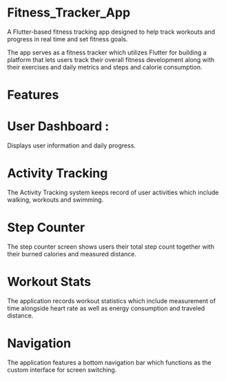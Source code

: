 # Fitness_Tracker_App
A Flutter-based fitness tracking app designed to help track workouts and progress in real time and set fitness goals.

The app serves as a fitness tracker which utilizes Flutter for building a platform that lets users track their overall fitness development along with their exercises and daily metrics and steps and calorie consumption.

# Features

# User Dashboard :
  Displays user information and daily progress.
# Activity Tracking
  The Activity Tracking system keeps record of user activities which include walking, workouts and swimming.
# Step Counter
  The step counter screen shows users their total step count together with their burned calories and measured distance.
# Workout Stats
  The application records workout statistics which include measurement of time alongside heart rate as well as energy consumption and traveled distance.
# Navigation
  The application features a bottom navigation bar which functions as the custom interface for screen switching.

